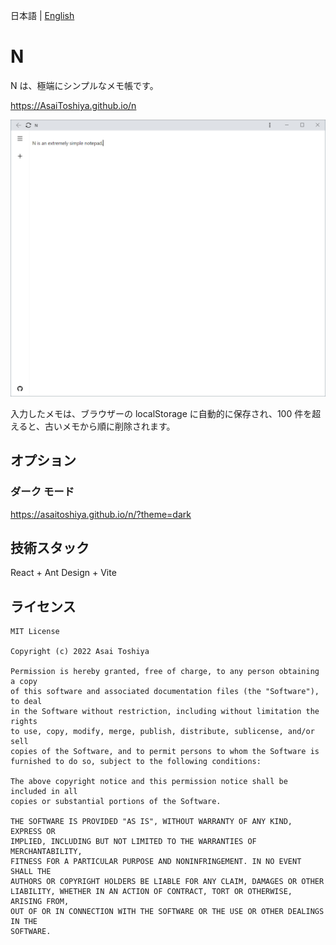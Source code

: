 日本語 | [English](./README-en.md)

# N

N は、極端にシンプルなメモ帳です。

https://AsaiToshiya.github.io/n

![N Notepad](screenshot.png)

入力したメモは、ブラウザーの localStorage に自動的に保存され、100 件を超えると、古いメモから順に削除されます。


## オプション

### ダーク モード

https://asaitoshiya.github.io/n/?theme=dark


## 技術スタック

React + Ant Design + Vite


## ライセンス

    MIT License

    Copyright (c) 2022 Asai Toshiya

    Permission is hereby granted, free of charge, to any person obtaining a copy
    of this software and associated documentation files (the "Software"), to deal
    in the Software without restriction, including without limitation the rights
    to use, copy, modify, merge, publish, distribute, sublicense, and/or sell
    copies of the Software, and to permit persons to whom the Software is
    furnished to do so, subject to the following conditions:

    The above copyright notice and this permission notice shall be included in all
    copies or substantial portions of the Software.

    THE SOFTWARE IS PROVIDED "AS IS", WITHOUT WARRANTY OF ANY KIND, EXPRESS OR
    IMPLIED, INCLUDING BUT NOT LIMITED TO THE WARRANTIES OF MERCHANTABILITY,
    FITNESS FOR A PARTICULAR PURPOSE AND NONINFRINGEMENT. IN NO EVENT SHALL THE
    AUTHORS OR COPYRIGHT HOLDERS BE LIABLE FOR ANY CLAIM, DAMAGES OR OTHER
    LIABILITY, WHETHER IN AN ACTION OF CONTRACT, TORT OR OTHERWISE, ARISING FROM,
    OUT OF OR IN CONNECTION WITH THE SOFTWARE OR THE USE OR OTHER DEALINGS IN THE
    SOFTWARE.
